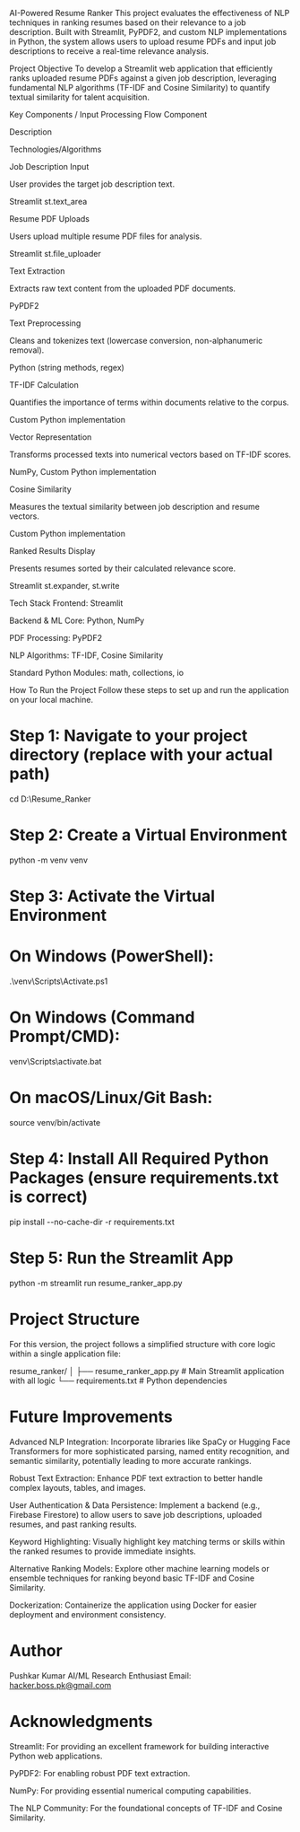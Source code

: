 AI-Powered Resume Ranker
This project evaluates the effectiveness of NLP techniques in ranking resumes based on their relevance to a job description. Built with Streamlit, PyPDF2, and custom NLP implementations in Python, the system allows users to upload resume PDFs and input job descriptions to receive a real-time relevance analysis.

Project Objective
To develop a Streamlit web application that efficiently ranks uploaded resume PDFs against a given job description, leveraging fundamental NLP algorithms (TF-IDF and Cosine Similarity) to quantify textual similarity for talent acquisition.

Key Components / Input Processing Flow
Component

Description

Technologies/Algorithms

Job Description Input

User provides the target job description text.

Streamlit st.text_area

Resume PDF Uploads

Users upload multiple resume PDF files for analysis.

Streamlit st.file_uploader

Text Extraction

Extracts raw text content from the uploaded PDF documents.

PyPDF2

Text Preprocessing

Cleans and tokenizes text (lowercase conversion, non-alphanumeric removal).

Python (string methods, regex)

TF-IDF Calculation

Quantifies the importance of terms within documents relative to the corpus.

Custom Python implementation

Vector Representation

Transforms processed texts into numerical vectors based on TF-IDF scores.

NumPy, Custom Python implementation

Cosine Similarity

Measures the textual similarity between job description and resume vectors.

Custom Python implementation

Ranked Results Display

Presents resumes sorted by their calculated relevance score.

Streamlit st.expander, st.write

Tech Stack
Frontend: Streamlit

Backend & ML Core: Python, NumPy

PDF Processing: PyPDF2

NLP Algorithms: TF-IDF, Cosine Similarity

Standard Python Modules: math, collections, io

How To Run the Project
Follow these steps to set up and run the application on your local machine.

# Step 1: Navigate to your project directory (replace with your actual path)
cd D:\Resume_Ranker

# Step 2: Create a Virtual Environment
python -m venv venv

# Step 3: Activate the Virtual Environment
# On Windows (PowerShell):
.\venv\Scripts\Activate.ps1
# On Windows (Command Prompt/CMD):
 venv\Scripts\activate.bat
# On macOS/Linux/Git Bash:
 source venv/bin/activate

# Step 4: Install All Required Python Packages (ensure requirements.txt is correct)
pip install --no-cache-dir -r requirements.txt

# Step 5: Run the Streamlit App
python -m streamlit run resume_ranker_app.py

# Project Structure
For this version, the project follows a simplified structure with core logic within a single application file:

resume_ranker/
│
├── resume_ranker_app.py  # Main Streamlit application with all logic
└── requirements.txt      # Python dependencies

# Future Improvements
Advanced NLP Integration: Incorporate libraries like SpaCy or Hugging Face Transformers for more sophisticated parsing, named entity recognition, and semantic similarity, potentially leading to more accurate rankings.

Robust Text Extraction: Enhance PDF text extraction to better handle complex layouts, tables, and images.

User Authentication & Data Persistence: Implement a backend (e.g., Firebase Firestore) to allow users to save job descriptions, uploaded resumes, and past ranking results.

Keyword Highlighting: Visually highlight key matching terms or skills within the ranked resumes to provide immediate insights.

Alternative Ranking Models: Explore other machine learning models or ensemble techniques for ranking beyond basic TF-IDF and Cosine Similarity.

Dockerization: Containerize the application using Docker for easier deployment and environment consistency.


# Author
Pushkar Kumar
AI/ML Research Enthusiast
Email: hacker.boss.pk@gmail.com

# Acknowledgments


Streamlit: For providing an excellent framework for building interactive Python web applications.

PyPDF2: For enabling robust PDF text extraction.

NumPy: For providing essential numerical computing capabilities.

The NLP Community: For the foundational concepts of TF-IDF and Cosine Similarity.
